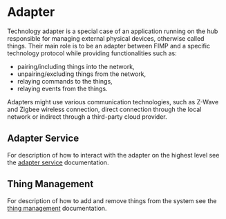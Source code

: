 # Adapter

Technology adapter is a special case of an application running on the hub responsible for managing external physical devices, otherwise called things.
Their main role is to be an adapter between FIMP and a specific technology protocol while providing functionalities such as:

* pairing/including things into the network,
* unpairing/excluding things from the network,
* relaying commands to the things,
* relaying events from the things.

Adapters might use various communication technologies, such as Z-Wave and Zigbee wireless connection, direct connection through the local network or indirect through a third-party cloud provider.

## Adapter Service

For description of how to interact with the adapter on the highest level see the [adapter service](/adapter/adapter_service.md) documentation.

## Thing Management

For description of how to add and remove things from the system see the [thing management](/adapter/thing_management.md) documentation.

